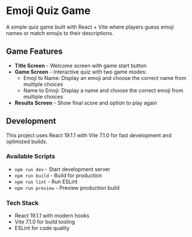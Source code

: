 # Emoji Quiz Game

A simple quiz game built with React + Vite where players guess emoji names or match emojis to their descriptions.

## Game Features

- **Title Screen** - Welcome screen with game start button
- **Game Screen** - Interactive quiz with two game modes:
  - Emoji to Name: Display an emoji and choose the correct name from multiple choices
  - Name to Emoji: Display a name and choose the correct emoji from multiple choices
- **Results Screen** - Show final score and option to play again

## Development

This project uses React 19.1.1 with Vite 7.1.0 for fast development and optimized builds.

### Available Scripts

- `npm run dev` - Start development server
- `npm run build` - Build for production
- `npm run lint` - Run ESLint
- `npm run preview` - Preview production build

### Tech Stack

- React 19.1.1 with modern hooks
- Vite 7.1.0 for build tooling
- ESLint for code quality
